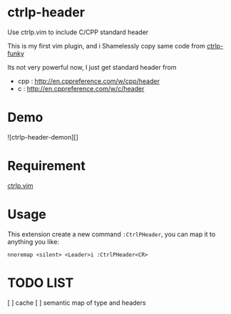 # ctrlp-header

Use ctrlp.vim to include C/CPP standard header

This is my first vim plugin, and i Shamelessly copy same code from
[ctrlp-funky][funky]

[funky]: https://github.com/tacahiroy/ctrlp-funky

Its not very powerful now, I just get standard header from

 - cpp : http://en.cppreference.com/w/cpp/header
 - c   : http://en.cppreference.com/w/c/header

# Demo

![ctrlp-header-demon][]

# Requirement

[ctrlp.vim][ctrlp]

[ctrlp]: https://github.com/ctrlpvim/ctrlp.vim

# Usage

This extension create a new command `:CtrlPHeader`, you can map it to anything
you like:

```
nnoremap <silent> <Leader>i :CtrlPHeader<CR>
```

# TODO LIST

[ ] cache
[ ] semantic map of type and headers
